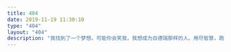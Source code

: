 ```yaml
---
title: 404
date: 2019-11-19 11:30:10
type: "404"
layout: "404"
description: "我找到了一个梦想。可能你会笑我，我想成为白德瑞那样的人。用尽智慧，跑遍世界，赚很多钱，把这些钱拿来给你尽情享用。比如说，就像白瑞德为郝思嘉做的事情，为了让她逃亡而准备马车。我想给你一颗大大的宝石。然后，想给你永远宁静的夜晚，和振奋人心的早晨。那个个不公平的人没有给你的东西，不管是什么我都会给你。这就是我的梦想。 -- 《白夜行》"
---
```


